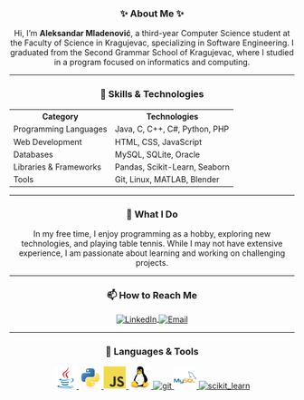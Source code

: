 <h3 align="center">✨ About Me ✨</h3>
<p align="center">
    Hi, I’m <strong>Aleksandar Mladenović</strong>, a third-year Computer Science student at the Faculty of Science in Kragujevac, specializing in Software Engineering.  
    I graduated from the Second Grammar School of Kragujevac, where I studied in a program focused on informatics and computing.
</p>

---

<h3 align="center">🚀 Skills & Technologies</h3>
<table align="center">
    <tr>
        <th>Category</th>
        <th>Technologies</th>
    </tr>
    <tr>
        <td>Programming Languages</td>
        <td>Java, C, C++, C#, Python, PHP</td>
    </tr>
    <tr>
        <td>Web Development</td>
        <td>HTML, CSS, JavaScript</td>
    </tr>
    <tr>
        <td>Databases</td>
        <td>MySQL, SQLite, Oracle</td>
    </tr>
    <tr>
        <td>Libraries & Frameworks</td>
        <td>Pandas, Scikit-Learn, Seaborn</td>
    </tr>
    <tr>
        <td>Tools</td>
        <td>Git, Linux, MATLAB, Blender</td>
    </tr>
</table>

---

<h3 align="center">🎯 What I Do</h3>
<p align="center">
    In my free time, I enjoy programming as a hobby, exploring new technologies, and playing table tennis.  
    While I may not have extensive experience, I am passionate about learning and working on challenging projects.  
</p>

---

<h3 align="center">📫 How to Reach Me</h3>
<p align="center">
    <a href="https://linkedin.com/in/aleksandarm" target="_blank">
        <img align="center" src="https://img.shields.io/badge/LinkedIn-0077B5?style=for-the-badge&logo=linkedin&logoColor=white" alt="LinkedIn" />
    </a>
    <a href="mailto:accam003@gmail.com">
        <img align="center" src="https://img.shields.io/badge/Email-D14836?style=for-the-badge&logo=gmail&logoColor=white" alt="Email" />
    </a>
</p>

---

<h3 align="center">🔧 Languages & Tools</h3>
<p align="center">
    <a href="https://www.java.com" target="_blank">
        <img src="https://raw.githubusercontent.com/devicons/devicon/master/icons/java/java-original.svg" alt="java" width="40" height="40"/>
    </a>
    <a href="https://www.python.org" target="_blank">
        <img src="https://raw.githubusercontent.com/devicons/devicon/master/icons/python/python-original.svg" alt="python" width="40" height="40"/>
    </a>
    <a href="https://developer.mozilla.org/en-US/docs/Web/JavaScript" target="_blank">
        <img src="https://raw.githubusercontent.com/devicons/devicon/master/icons/javascript/javascript-original.svg" alt="javascript" width="40" height="40"/>
    </a>
    <a href="https://www.linux.org/" target="_blank">
        <img src="https://raw.githubusercontent.com/devicons/devicon/master/icons/linux/linux-original.svg" alt="linux" width="40" height="40"/>
    </a>
    <a href="https://git-scm.com/" target="_blank">
        <img src="https://www.vectorlogo.zone/logos/git-scm/git-scm-icon.svg" alt="git" width="40" height="40"/>
    </a>
    <a href="https://www.mysql.com/" target="_blank">
        <img src="https://raw.githubusercontent.com/devicons/devicon/master/icons/mysql/mysql-original-wordmark.svg" alt="mysql" width="40" height="40"/>
    </a>
    <a href="https://scikit-learn.org/" target="_blank">
        <img src="https://upload.wikimedia.org/wikipedia/commons/0/05/Scikit_learn_logo_small.svg" alt="scikit_learn" width="40" height="40"/>
    </a>
</p>

